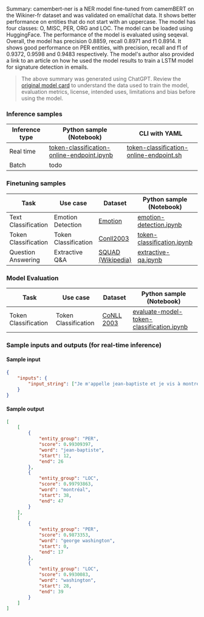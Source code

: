 Summary: camembert-ner is a NER model fine-tuned from camemBERT on the Wikiner-fr dataset and was validated on email/chat data. It shows better performance on entities that do not start with an uppercase. The model has four classes: O, MISC, PER, ORG and LOC. The model can be loaded using HuggingFace. The performance of the model is evaluated using seqeval. Overall, the model has precision 0.8859, recall 0.8971 and f1 0.8914. It shows good performance on PER entities, with precision, recall and f1 of 0.9372, 0.9598 and 0.9483 respectively. The model's author also provided a link to an article on how he used the model results to train a LSTM model for signature detection in emails.


> The above summary was generated using ChatGPT. Review the [original model card](https://huggingface.co/Jean-Baptiste/camembert-ner) to understand the data used to train the model, evaluation metrics, license, intended uses, limitations and bias before using the model.

### Inference samples

Inference type|Python sample (Notebook)|CLI with YAML
|--|--|--|
Real time|[token-classification-online-endpoint.ipynb](https://aka.ms/azureml-infer-online-sdk-token-classification)|[token-classification-online-endpoint.sh](https://aka.ms/azureml-infer-online-cli-token-classification)
Batch | todo


### Finetuning samples

Task|Use case|Dataset|Python sample (Notebook)|CLI with YAML
|---|--|--|--|--|
Text Classification|Emotion Detection|[Emotion](https://huggingface.co/datasets/dair-ai/emotion)|[emotion-detection.ipynb](https://aka.ms/azureml-ft-sdk-emotion-detection)|[emotion-detection.sh](https://aka.ms/azureml-ft-cli-emotion-detection)
Token Classification|Token Classification|[Conll2003](https://huggingface.co/datasets/conll2003)|[token-classification.ipynb](https://aka.ms/azureml-ft-sdk-token-classification)|[token-classification.sh](https://aka.ms/azureml-ft-cli-token-classification)
Question Answering|Extractive Q&A|[SQUAD (Wikipedia)](https://huggingface.co/datasets/squad)|[extractive-qa.ipynb](https://aka.ms/azureml-ft-sdk-extractive-qa)|[extractive-qa.sh](https://aka.ms/azureml-ft-cli-extractive-qa)


### Model Evaluation

|Task|Use case|Dataset|Python sample (Notebook)|
|---|--|--|--|
|Token Classification|Token Classification|[CoNLL 2003](https://huggingface.co/datasets/conll2003)|[evaluate-model-token-classification.ipynb](https://aka.ms/azureml-eval-sdk-token-classification)|


### Sample inputs and outputs (for real-time inference)

#### Sample input
```json
{
    "inputs": {
        "input_string": ["Je m'appelle jean-baptiste et je vis à montréal", "george washington est allé à washington"]
    }
}
```

#### Sample output
```json
[
    [
        {
            "entity_group": "PER",
            "score": 0.99309397,
            "word": "jean-baptiste",
            "start": 12,
            "end": 26
        },
        {
            "entity_group": "LOC",
            "score": 0.99793863,
            "word": "montréal",
            "start": 38,
            "end": 47
        }
    ],
    [
        {
            "entity_group": "PER",
            "score": 0.9873353,
            "word": "george washington",
            "start": 0,
            "end": 17
        },
        {
            "entity_group": "LOC",
            "score": 0.9930083,
            "word": "washington",
            "start": 28,
            "end": 39
        }
    ]
]
```
